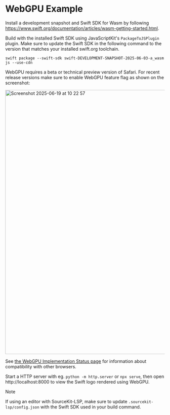 # WebGPU Example

Install a development snapshot and Swift SDK for Wasm by following
https://www.swift.org/documentation/articles/wasm-getting-started.html.

Build with the installed Swift SDK using JavaScriptKit's `PackageToJSPlugin` plugin. Make sure to update
the Swift SDK in the following command to the version that matches your installed swift.org toolchain.
```
swift package --swift-sdk swift-DEVELOPMENT-SNAPSHOT-2025-06-03-a_wasm js --use-cdn
```

WebGPU requires a beta or technical preview version of Safari. For recent release versions make sure to enable
WebGPU feature flag as shown on the screenshot:

<img width="833" alt="Screenshot 2025-06-19 at 10 22 57" src="https://github.com/user-attachments/assets/7d0453ab-da51-4a6e-85da-dc466cf775be" />

See [the WebGPU Implementation Status page](https://github.com/gpuweb/gpuweb/wiki/Implementation-Status) for information about compatibility with other browsers.

Start a HTTP server with eg. `python -m http.server` or `npx serve`, then open
http://localhost:8000 to view the Swift logo rendered using WebGPU.

> [!NOTE]
> If using an editor with SourceKit-LSP, make sure to update `.sourcekit-lsp/config.json` with the
> Swift SDK used in your build command.
